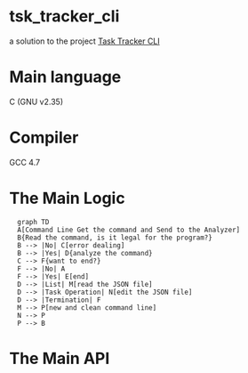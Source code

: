 # tsk_tracker_cli
a solution to the project [Task Tracker CLI](http://roadmap.sh/projects/task-tracker)

# Main language
  C (GNU v2.35)

# Compiler
  GCC 4.7

# The Main Logic
```mermaid
  graph TD
  A[Command Line Get the command and Send to the Analyzer]
  B{Read the command, is it legal for the program?}
  B --> |No| C[error dealing]
  B --> |Yes| D{analyze the command}
  C --> F{want to end?}
  F --> |No| A
  F --> |Yes| E[end]
  D --> |List| M[read the JSON file]
  D --> |Task Operation| N[edit the JSON file]
  D --> |Termination| F
  M --> P[new and clean command line]
  N --> P
  P --> B
```

# The Main  API
   
